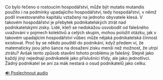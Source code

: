 
Co bylo řečeno o rostoucím hospodářství, může být mutatis mutandis použito i na podmínky upadajícího hospodářství, tedy hospodářství, v němž podíl investovaného kapitálu vztažený na jednoho obyvatele klesá. V takovém hospodářství je přebytek podnikatelských ztrát nad podnikatelskými zisky. Lidé, kteří se nedokážou osvobodit od falešného uvažování v pojmech kolektivů a celých skupin, mohou položit otázku, jak v takovém upadajícím hospodářství vůbec může nějaká podnikatelská činnost existovat. Proč by se někdo pouštěl do podnikání, když předem ví, že matematicky jsou jeho šance na dosažení zisku menší než možnost, že utrpí ztrátu? Avšak tento způsob stavění tohoto problému je falešný. Stejně jako každý jiný nejednají podnikatelé jako příslušníci třídy, ale jako jednotlivci. Žádný podnikatel se ani za mák nestará o osud podnikatelů jako celku.

[🔊 Poslechnout audio](/data/7-paragraphs/audio/chapter_60/para_002-Co-bylo-eeno-o-rostoucm-hospodstv-me-bt.mp3)
